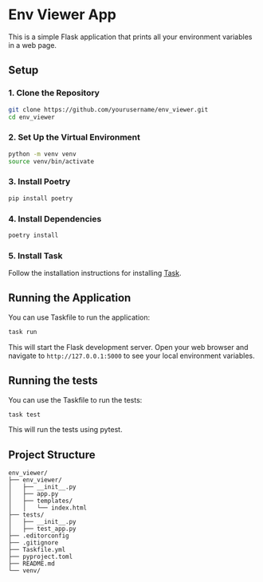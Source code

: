 # Env Viewer App

This is a simple Flask application that prints all your environment variables in a web page.

## Setup

### 1. Clone the Repository

```sh
git clone https://github.com/yourusername/env_viewer.git
cd env_viewer
```

### 2. Set Up the Virtual Environment

```sh
python -m venv venv
source venv/bin/activate
```

### 3. Install Poetry

```sh
pip install poetry
```

### 4. Install Dependencies

```sh
poetry install
```

### 5. Install Task

Follow the installation instructions for installing [Task](https://taskfile.dev/).

## Running the Application

You can use Taskfile to run the application:

```sh
task run
```

This will start the Flask development server. Open your web browser and navigate to `http://127.0.0.1:5000` to see your local environment variables.

## Running the tests

You can use the Taskfile to run the tests:

```sh
task test
```

This will run the tests using pytest.

## Project Structure

```
env_viewer/
├── env_viewer/
│   ├── __init__.py
│   ├── app.py
│   ├── templates/
│   │   └── index.html
├── tests/
│   ├── __init__.py
│   ├── test_app.py
├── .editorconfig
├── .gitignore
├── Taskfile.yml
├── pyproject.toml
├── README.md
└── venv/
```
